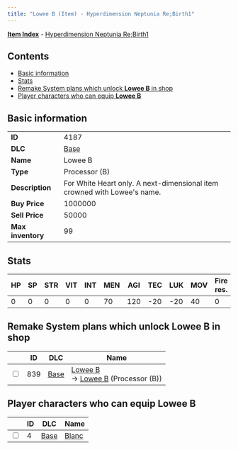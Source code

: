 ```yaml
---
title: "Lowee B (Item) - Hyperdimension Neptunia Re;Birth1"
---
```


[**Item Index**](/neptunia/rb1/item/index.html) - [Hyperdimension Neptunia Re;Birth1](/neptunia/rb1)

## Contents

- [Basic information](#basic-information)
- [Stats](#stats)
- [Remake System plans which unlock **Lowee B** in shop](#remake-system-plans-which-unlock-lowee-b-in-shop)
- [Player characters who can equip **Lowee B**](#player-characters-who-can-equip-lowee-b)

## Basic information

|   |   |
| -- | -- |
| **ID** | 4187 |
| **DLC** | [Base](/neptunia/rb1/dlc/1-base.html) |
| **Name** | Lowee B |
| **Type** | Processor (B) |
| **Description** | For White Heart only. A next-dimensional item crowned with Lowee's name. |
| **Buy Price** | 1000000 |
| **Sell Price** | 50000 |
| **Max inventory** | 99 |

## Stats

| HP | SP | STR | VIT | INT | MEN | AGI | TEC | LUK | MOV | Fire res. | Ice res. | Wind res. | Lightning res. |
| -- | -- | --- | --- | --- | --- | --- | --- | --- | --- | --------- | -------- | --------- | -------------- |
| 0 | 0 | 0 | 0 | 0 | 70 | 120 | -20 | -20 | 40 | 0 | 5 | 0 | 0 |

## Remake System plans which unlock **Lowee B** in shop

|    | ID | DLC | Name |
| -- | -- | --- | ---- |
| <input type="checkbox" id="rb1-remake-1-839" class="trackbox" /> | 839 | [Base](/neptunia/rb1/dlc/1-base.html) | [Lowee B](/neptunia/rb1/remake/1-839-lowee-b.html)<br />→ [Lowee B](/neptunia/rb1/item/1-4187-lowee-b.html) (Processor (B)) |

## Player characters who can equip **Lowee B**

|    | ID | DLC | Name |
| -- | -- | --- | ---- |
| <input type="checkbox" id="rb1-player-1-4" class="trackbox" /> | 4 | [Base](/neptunia/rb1/dlc/1-base.html) | [Blanc](/neptunia/rb1/player/1-4-blanc.html) |